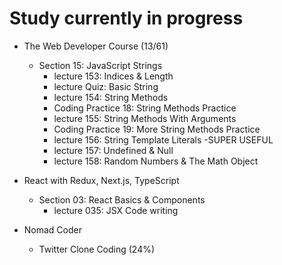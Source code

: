 # Study currently in progress

  - The Web Developer Course (13/61)
    - Section 15: JavaScript Strings
      - lecture 153: Indices & Length
      - lecture Quiz: Basic String
      - lecture 154: String Methods
      - Coding Practice 18: String Methods Practice
      - lecture 155: String Methods With Arguments
      - Coding Practice 19: More String Methods Practice
      - lecture 156: String Template Literals -SUPER USEFUL
      - lecture 157: Undefined & Null
      - lecture 158: Random Numbers & The Math Object


  - React with Redux, Next.js, TypeScript
    - Section 03: React Basics & Components
      - lecture 035: JSX Code writing

  - Nomad Coder
    - Twitter Clone Coding (24%)
